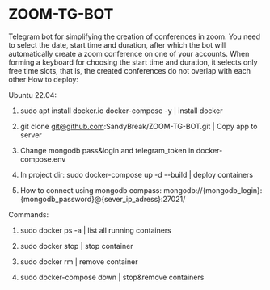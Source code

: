 # ZOOM-TG-BOT

Telegram bot for simplifying the creation of conferences in zoom. You need to select the date, start time and duration, after which the bot will automatically create a zoom conference on one of your accounts. When forming a keyboard for choosing the start time and duration, it selects only free time slots, that is, the created conferences do not overlap with each other
How to deploy:

Ubuntu 22.04:

1. sudo apt install docker.io docker-compose -y | install docker

2. git clone git@github.com:SandyBreak/ZOOM-TG-BOT.git | Copy app to server

3. Change mongodb pass&login and telegram_token in docker-compose.env

4. In project dir: sudo docker-compose up -d --build | deploy containers

5. How to connect using mongodb compass: mongodb://{mongodb_login}:{mongodb_password}@{sever_ip_adress}:27021/



Commands:

1. sudo docker ps -a | list all running containers

2. sudo docker stop <container name> | stop container

3. sudo docker rm <container name> | remove container

4. sudo docker-compose down | stop&remove containers